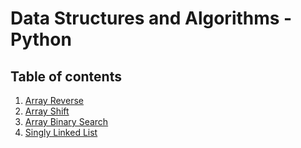 # Data Structures and Algorithms - Python

## Table of contents

1. [Array Reverse](data_structures_and_algorithms/challenges/array_reverse/array_reverse.py)
1. [Array Shift](data_structures_and_algorithms/challenges/array_shift/array_shift.py)
1. [Array Binary Search](data_structures_and_algorithms/challenges/array_binary_search/array_binary_search.py)
1. [Singly Linked List](data_structures_and_algorithms/challenges/linked_list/linked_list.py)